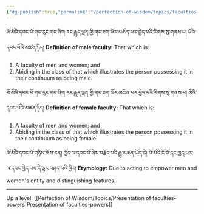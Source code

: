 ```yaml
---
{"dg-publish":true,"permalink":"/perfection-of-wisdom/topics/faculties-of-men-and-women/"}
---
```


ཕོ་མོའི་དབང་པོ་གང་རུང་གང་ཞིག རང་རྒྱུད་ལྡན་གྱི་གང་ཟག་ཕོར་མཚོན་པར་བྱེད་པའི་རིགས་སུ་གནས་པ། ཕོའི་དབང་པོའི་མཚན་ཉིད། 
**Definition of male faculty:** That which is:
1. A faculty of men and women; and
2. Abiding in the class of that which illustrates the person possessing it in their continuum as being male.

ཕོ་མོའི་དབང་པོ་གང་རུང་གང་ཞིག རང་རྒྱུད་ལྡན་གྱི་གང་ཟག་མོར་མཚོན་པར་བྱེད་པའི་རིགས་སུ་གནས་པ། མོའི་དབང་པོའི་མཚན་ཉིད།
**Definition of female faculty:** That which is:
1. A faculty of men and women; and
2. Abiding in the class of that which illustrates the person possessing it in their continuum as being female.

ཕོ་མོའི་དབང་པོ་གཉིས་ཆོས་ཅན། ཁྱོད་ལ་དབང་པོ་ཞེས་བརྗོད་པའི་རྒྱུ་མཚན་ཡོད་དེ། ཕོ་མོའི་ངོ་བོ་དང་ཁྱད་པར་ལ་དབང་བྱེད་པས་དེ་ལྟར་བཤད་པའི་ཕྱིར།
**Etymology:** Due to acting to empower men and women's entity and distinguishing features.

---
Up a level: [[Perfection of Wisdom/Topics/Presentation of faculties-powers\|Presentation of faculties-powers]]